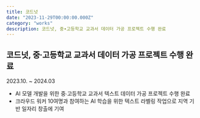 ```yaml
---
title: 코드넛
date: "2023-11-29T00:00:00.000Z"
category: "works"
description: 코드넛, 중∙고등학교 교과서 데이터 가공 프로젝트 수행 완료
---
```


## 코드넛, 중∙고등학교 교과서 데이터 가공 프로젝트 수행 완료

2023.10. ~ 2024.03

* AI 모델 개발을 위한 중∙고등학교 교과서 텍스트 데이터 가공 프로젝트 수행 완료
* 크라우드 워커 10여명과 참여하는 AI 학습을 위한 텍스트 라벨링 작업으로 지역 기반 일자리 창출에 기여

